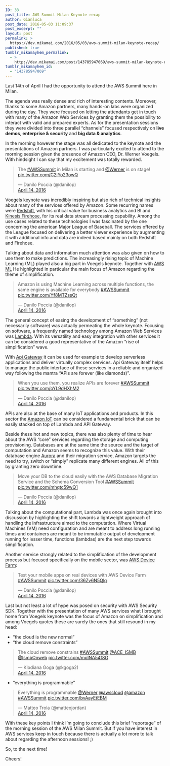 ```yaml
---
ID: 33
post_title: AWS Summit Milan Keynote recap
author: Gianluca
post_date: 2016-05-03 11:09:37
post_excerpt: ""
layout: post
permalink: >
  https://dev.mikamai.com/2016/05/03/aws-summit-milan-keynote-recap/
published: true
tumblr_mikamayhem_permalink:
  - >
    http://dev.mikamai.com/post/143785947069/aws-summit-milan-keynote-recap
tumblr_mikamayhem_id:
  - "143785947069"
---
```

Last 14th of April I had the opportunity to attend the AWS Summit here in Milan.

The agenda was really dense and rich of interesting contents. Moreover, thanks to some Amazon partners, many hands-on labs were organized during the day. They were focused on letting the attendants get in touch with many of the Amazon Web Services by granting them the possibility to interact with valid and prepared experts.
As for the presentation sessions they were divided into three parallel “channels” focused respectively on <strong>live demos</strong>, <strong>enterprise &amp; security</strong> and <strong>big data &amp; analytics</strong>.

<!--more-->

In the morning however the stage was all dedicated to the keynote and the presentations of Amazon partners. I was particularly excited to attend to the morning session given the presence of Amazon CEO, Dr. Werner Voegels. With hindsight I can say that my excitement was totally rewarded.
<blockquote class="twitter-tweet">
<p dir="ltr" lang="en">The <a href="https://twitter.com/hashtag/AWSSummit?src=hash">#AWSSummit</a> in Milan is starting and <a href="https://twitter.com/Werner">@Werner</a> is on stage! <a href="https://t.co/C2IYo23owQ">pic.twitter.com/C2IYo23owQ</a></p>

<div>— Danilo Poccia (@danilop)</div>
<a href="https://twitter.com/danilop/status/720521965505814528">April 14, 2016</a></blockquote>
Voegels keynote was incredibly inspiring but also rich of technical insights about many of the services offered by Amazon. Some recurring names were <a href="https://aws.amazon.com/redshift/">Redshift</a>, with his critical value for business analytics and BI and <a href="https://aws.amazon.com/blogs/aws/amazon-kinesis-firehose-simple-highly-scalable-data-ingestion/">Kinesis Firehose</a>, for its real data stream processing capability. Among the use cases related to these technologies I was fascinated by the one concerning the american Major League of Baseball. The services offered by the League focused on delivering a better viewer experience by augmenting it with additional info and data are indeed based mainly on both Redshift and Firehose.

Talking about data and information much attention was also given on how to use them to make predictions. The increasingly rising topic of Machine Learning (ML) played also a big part in Voegels keynote. Together with <a href="https://aws.amazon.com/machine-learning/">AWS ML</a> He highlighted in particular the main focus of Amazon regarding the theme of simplification.
<blockquote class="twitter-tweet">
<p dir="ltr" lang="en">Amazon is using Machine Learning across multiple functions, the same engine is available for everybody <a href="https://twitter.com/hashtag/AWSSummit?src=hash">#AWSSummit</a> <a href="https://t.co/Yf8MTZssQt">pic.twitter.com/Yf8MTZssQt</a></p>

<div>— Danilo Poccia (@danilop)</div>
<a href="https://twitter.com/danilop/status/720535236086538244">April 14, 2016</a></blockquote>
The general concept of easing the development of “something” (not necessarily software) was actually permeating the whole keynote.
Focusing on software, a frequently named technology among Amazon Web Services was <a href="https://aws.amazon.com/lambda/">Lambda</a>. With its versatility and easy integration with other services it can be considered a good representative of the Amazon “rise of simplification” wave.

With <a href="https://aws.amazon.com/api-gateway/">Api Gateway</a> it can be used for example to develop serverless applications and deliver virtually complex services. Api Gateway itself helps to manage the public interface of these services in a reliable and organized way following the mantra “APIs are forever (like diamonds)”.
<blockquote class="twitter-tweet">
<p dir="ltr" lang="en">When you use them, you realize APIs are forever <a href="https://twitter.com/hashtag/AWSSummit?src=hash">#AWSSummit</a> <a href="https://t.co/oYL9dHXhM2">pic.twitter.com/oYL9dHXhM2</a></p>

<div>— Danilo Poccia (@danilop)</div>
<a href="https://twitter.com/danilop/status/720544859724111872">April 14, 2016</a></blockquote>
APIs are also at the base of many IoT applications and products. In this sector the <a href="https://aws.amazon.com/iot/">Amazon IoT</a> can be considered a fundamental brick that can be easily stacked on top of Lambda and API Gateway.

Beside these hot and new topics, there was also plenty of time to hear about the AWS “core” services regarding the storage and computing provisioning. Databases are at the same time the source and the target of computation and Amazon seems to recognize this value. With their database engine <a href="https://aws.amazon.com/rds/aurora/">Aurora</a> and their migration service, Amazon targets the need to try, switch or “simply” replicate many different engines. All of this by granting zero downtime.
<blockquote class="twitter-tweet">
<p dir="ltr" lang="en">Move your DB to the cloud easily with the AWS Database Migration Service and the Schema Conversion Tool <a href="https://twitter.com/hashtag/AWSSummit?src=hash">#AWSSummit</a> <a href="https://t.co/mhqtc59wQ1">pic.twitter.com/mhqtc59wQ1</a></p>

<div>— Danilo Poccia (@danilop)</div>
<a href="https://twitter.com/danilop/status/720536861106683905">April 14, 2016</a></blockquote>
Talking about the computational part, Lambda was once again brought into discussion by highlighting the shift towards a lightweight approach of handling the infrastructure aimed to the computation. Where Virtual Machines (VM) need configuration and are meant to address long running times and containers are meant to be immutable output of development running for lesser time, functions (lambdas) are the next step towards simplification.

Another service strongly related to the simplification of the development process but focused specifically on the mobile sector, was <a href="https://aws.amazon.com/device-farm/">AWS Device Farm</a>:
<blockquote class="twitter-tweet">
<p dir="ltr" lang="en">Test your mobile apps on real devices with AWS Device Farm <a href="https://twitter.com/hashtag/AWSSummit?src=hash">#AWSSummit</a> <a href="https://t.co/36Zv6N5Qlq">pic.twitter.com/36Zv6N5Qlq</a></p>

<div>— Danilo Poccia (@danilop)</div>
<a href="https://twitter.com/danilop/status/720545774770249728">April 14, 2016</a></blockquote>
Last but not least a lot of hype was posed on security with AWS Security SDK.
Together with the presentation of many AWS services what I brought home from Voegels keynote was the focus of Amazon on simplification and among Voegels quotes these are surely the ones that still resound in my head:
<ul>
 	<li>“the cloud is the new normal”</li>
 	<li>“the cloud remove constraints”</li>
</ul>
<blockquote class="twitter-tweet">
<p dir="ltr" lang="en">The cloud remove constrains <a href="https://twitter.com/hashtag/AWSSummit?src=hash">#AWSSummit</a> <a href="https://twitter.com/ACE_ISMB">@ACE_ISMB</a> <a href="https://twitter.com/IsmbOnweb">@IsmbOnweb</a> <a href="https://t.co/moINA54f8G">pic.twitter.com/moINA54f8G</a></p>

<div>— Klodiana Goga (@kgoga2)</div>
<a href="https://twitter.com/kgoga2/status/720525597622018048">April 14, 2016</a></blockquote>
<ul>
 	<li>“everything is programmable”</li>
</ul>
<blockquote class="twitter-tweet">
<p dir="ltr" lang="en">Everything is programmable <a href="https://twitter.com/Werner">@Werner</a> <a href="https://twitter.com/awscloud">@awscloud</a> <a href="https://twitter.com/amazon">@amazon</a> <a href="https://twitter.com/hashtag/AWSSummit?src=hash">#AWSSummit</a> <a href="https://t.co/bvAayEtEBM">pic.twitter.com/bvAayEtEBM</a></p>

<div>— Matteo Troìa (@matteojordan)</div>
<a href="https://twitter.com/matteojordan/status/720527722854879232">April 14, 2016</a></blockquote>
With these key points I think I’m going to conclude this brief “reportage” of the morning session of the AWS Milan Summit. But if you have interest in AWS services keep in touch because there is actually a lot more to talk about regarding the afternoon sessions! ;)

So, to the next time!

Cheers!